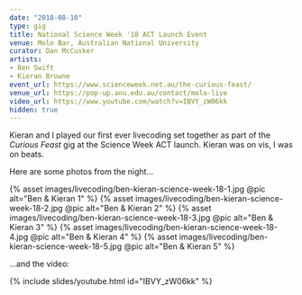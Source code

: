 ```yaml
---
date: "2018-08-10"
type: gig
title: National Science Week '18 ACT Launch Event
venue: Molo Bar, Australian National University
curator: Dan McCusker
artists:
- Ben Swift
- Kieran Browne
event_url: https://www.scienceweek.net.au/the-curious-feast/
venue_url: https://pop-up.anu.edu.au/contact/molo-live
video_url: https://www.youtube.com/watch?v=IBVY_zW06kk
hidden: true
---
```


Kieran and I played our first ever livecoding set together as part of the
*Curious Feast* gig at the Science Week ACT launch. Kieran was on vis, I was on
beats.

Here are some photos from the night...

{% asset images/livecoding/ben-kieran-science-week-18-1.jpg @pic alt="Ben & Kieran 1" %}
{% asset images/livecoding/ben-kieran-science-week-18-2.jpg @pic alt="Ben & Kieran 2" %}
{% asset images/livecoding/ben-kieran-science-week-18-3.jpg @pic alt="Ben & Kieran 3" %}
{% asset images/livecoding/ben-kieran-science-week-18-4.jpg @pic alt="Ben & Kieran 4" %}
{% asset images/livecoding/ben-kieran-science-week-18-5.jpg @pic alt="Ben & Kieran 5" %}

...and the video:

{% include slides/youtube.html id="IBVY_zW06kk" %}

